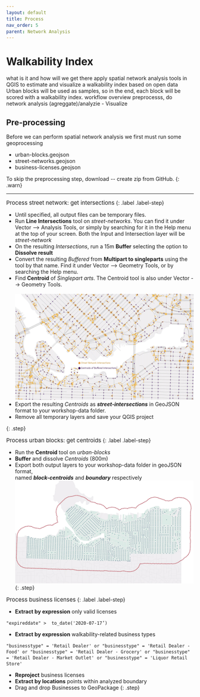 ```yaml
---
layout: default
title: Process
nav_order: 5
parent: Network Analysis
---
```

# Walkability Index
what is it and how will we get there
apply spatial network analysis tools in QGIS to estimate and visualize a walkability index based on open data
Urban blocks will be used as samples, so in the end, each block will be scored with a walkability index.
workflow overview 
preprocesss, do network analysis (agreggate)/analyzie - Visualize 


## Pre-processing 
Before we can perform spatial network analysis we first must run some geoprocessing 


- urban-blocks.geojson
- street-networks.geojson
- business-licenses.geojson

To skip the preprocessing step, download -- create zip from GitHub.
{: .warn}

---


<span style="font-size:15px;"> Process street network: get intersections</span> 
{: .label .label-step}

* Until specified, all output files can be temporary files. 
* Run **Line Intersections** tool on <i>street-networks</i>. You can find it under Vector --> Analysis Tools, or simply by searching for it in the Help menu at the top of your screen. Both the Input and Intersection layer will be <i>street-network</i>
* On the resulting <i>Intersections</i>, run a 15m <b>Buffer</b> selecting the option to **Dissolve result** 
* Convert  the resulting <i>Buffered</i> from <b>Multipart to singleparts</b> using the tool by that name. Find it under Vector --> Geometry Tools, or by searching the Help menu. 
* Find <b>Centroid</b> of <i>Singlepart arts</i>. The Centroid tool is also under Vector --> Geometry Tools. <br><br>
![intersections-vs-centroids](./images/intersections-vs-centroids_20230219.jpg)
* Export the resulting <i>Centroids</i> as ***street-intersections*** in GeoJSON format to your workshop-data folder.
* Remove all temporary layers and save your QGIS project
<!-- * <b>Extract by locations</b> intersections (within boundary unce. boundary isnt aerial buffer? if so, would have had to find centroids of intersections within that area - this step is unclear whether it wants intersections or buffer centroids - going with centroids for now) maybe can just skip this?  -->
{: .step}


<span style="font-size:15px;"> Process urban blocks: get centroids</span> 
{: .label .label-step}

* Run the <b>Centroid</b> tool on *urban-blocks*
* <b>Buffer</b> and dissolve <i>Centroids</i> (800m)
* Export both output layers to your workshop-data folder in geoJSON format,<br> 
 named ***block-centroids*** and ***boundary*** respectively 
![Preprocess samples](./images/block-centroids_20230220.jpg)
{: .step}


<span style="font-size:15px;"> Process business licenses</span> 
{: .label .label-step}
* <b>Extract by expression</b> only valid licenses
```
"expireddate" >  to_date('2020-07-17’)
```
* <b>Extract by expression</b> walkability-related business types
```
"businesstype" = 'Retail Dealer' or "businesstype" = 'Retail Dealer - Food' or "businesstype" = 'Retail Dealer - Grocery' or "businesstype" = 'Retail Dealer - Market Outlet' or "businesstype" = 'Liquor Retail Store'
```
* <b>Reproject</b> business licenses
* <b>Extract by locations</b> points within analyzed boundary
* Drag and drop Businesses to GeoPackage
{: .step}
